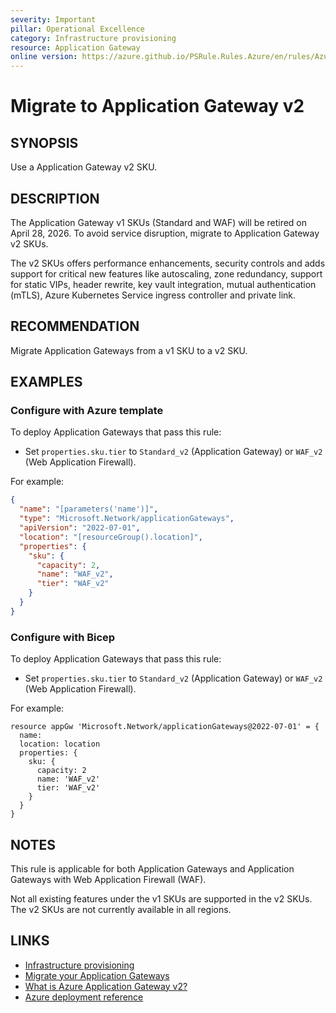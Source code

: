```yaml
---
severity: Important
pillar: Operational Excellence
category: Infrastructure provisioning
resource: Application Gateway
online version: https://azure.github.io/PSRule.Rules.Azure/en/rules/Azure.AppGw.MigrateV2/
---
```


# Migrate to Application Gateway v2

## SYNOPSIS

Use a Application Gateway v2 SKU.

## DESCRIPTION

The Application Gateway v1 SKUs (Standard and WAF) will be retired on April 28, 2026. To avoid service disruption, migrate to Application Gateway v2 SKUs.

The v2 SKUs offers performance enhancements, security controls and adds support for critical new features like autoscaling, zone redundancy, support for static VIPs, header rewrite, key vault integration, mutual authentication (mTLS), Azure Kubernetes Service ingress controller and private link.

## RECOMMENDATION

Migrate Application Gateways from a v1 SKU to a v2 SKU. 

## EXAMPLES

### Configure with Azure template

To deploy Application Gateways that pass this rule:

- Set `properties.sku.tier` to `Standard_v2` (Application Gateway) or `WAF_v2` (Web Application Firewall).

For example:

```json
{
  "name": "[parameters('name')]",
  "type": "Microsoft.Network/applicationGateways",
  "apiVersion": "2022-07-01",
  "location": "[resourceGroup().location]",
  "properties": {
    "sku": {
      "capacity": 2,
      "name": "WAF_v2",
      "tier": "WAF_v2"
    }
  }
}
```

### Configure with Bicep

To deploy Application Gateways that pass this rule:

- Set `properties.sku.tier` to `Standard_v2` (Application Gateway) or `WAF_v2` (Web Application Firewall).

For example:

```bicep
resource appGw 'Microsoft.Network/applicationGateways@2022-07-01' = {
  name: 
  location: location
  properties: {
    sku: {
      capacity: 2
      name: 'WAF_v2'
      tier: 'WAF_v2'
    }
  }
}
```

## NOTES

This rule is applicable for both Application Gateways and Application Gateways with Web Application Firewall (WAF).

Not all existing features under the v1 SKUs are supported in the v2 SKUs. The v2 SKUs are not currently available in all regions.

## LINKS

- [Infrastructure provisioning](https://learn.microsoft.com/azure/architecture/framework/devops/automation-infrastructure)
- [Migrate your Application Gateways](https://learn.microsoft.com/azure/application-gateway/v1-retirement)
- [What is Azure Application Gateway v2?](https://learn.microsoft.com/azure/application-gateway/overview-v2)
- [Azure deployment reference](https://learn.microsoft.com/azure/templates/microsoft.network/applicationgateways#applicationgatewaysku)
